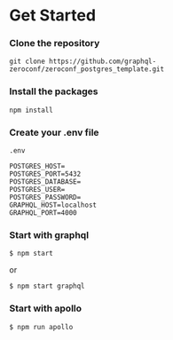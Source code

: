 # Get Started

### Clone the repository
```
git clone https://github.com/graphql-zeroconf/zeroconf_postgres_template.git
```

### Install the packages
```
npm install
```

### Create your .env file

```
.env

POSTGRES_HOST=
POSTGRES_PORT=5432
POSTGRES_DATABASE=
POSTGRES_USER=
POSTGRES_PASSWORD=
GRAPHQL_HOST=localhost
GRAPHQL_PORT=4000
```

### Start with graphql

```
$ npm start
```

or

```
$ npm start graphql
```

### Start with apollo

```
$ npm run apollo
```